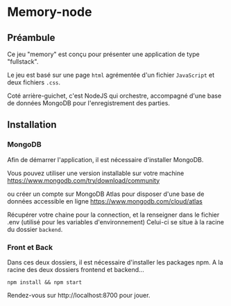 # Memory-node

## Préambule

Ce jeu "memory" est conçu pour présenter une application de type "fullstack".

Le jeu est basé sur une page `html` agrémentée d'un fichier `JavaScript` et deux fichiers `.css`.

Coté arrière-guichet, c'est NodeJS qui orchestre, accompagné d'une base de données MongoDB pour l'enregistrement des parties.

## Installation

### MongoDB

Afin de démarrer l'application, il est nécessaire d'installer MongoDB.

Vous pouvez utiliser une version installable sur votre machine
https://www.mongodb.com/try/download/community

ou créer un compte sur MongoDB Atlas pour disposer d'une base de données accessible en ligne
https://www.mongodb.com/cloud/atlas

Récupérer votre chaine pour la connection, et la renseigner dans le fichier .env (utilisé pour les variables d'environnement)
Celui-ci se situe à la racine du dossier `backend`.

### Front et Back

Dans ces deux dossiers, il est nécessaire d'installer les packages npm. A la racine des deux dossiers frontend et backend...

```
npm install && npm start
```

Rendez-vous sur http://localhost:8700 pour jouer.

